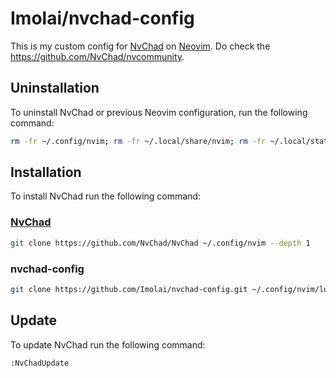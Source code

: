 # Imolai/nvchad-config

This is my custom config for [NvChad](https://nvchad.com) on [Neovim](https://neovim.io). Do check the <https://github.com/NvChad/nvcommunity>.

## Uninstallation

To uninstall NvChad or previous Neovim configuration, run the following command:

```bash
rm -fr ~/.config/nvim; rm -fr ~/.local/share/nvim; rm -fr ~/.local/state/nvim; rm -fr ~/.cache/nvim
```

## Installation

To install NvChad run the following command:

### [NvChad](https://nvchad.com/docs/quickstart/install)

```bash
git clone https://github.com/NvChad/NvChad ~/.config/nvim --depth 1
```

### nvchad-config

```bash
git clone https://github.com/Imolai/nvchad-config.git ~/.config/nvim/lua/custom
```

## Update

To update NvChad run the following command:

```vim
:NvChadUpdate
```

